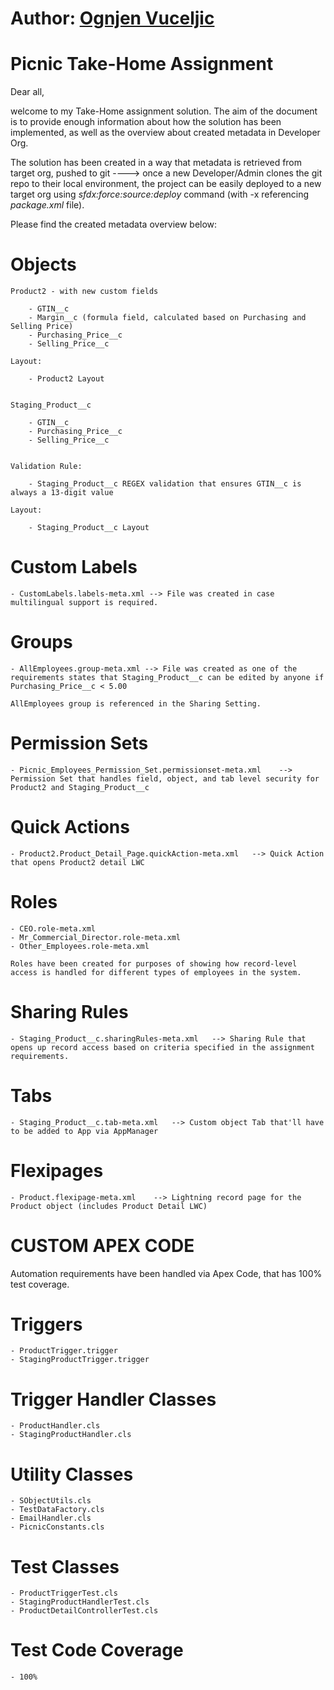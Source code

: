 # Author: [Ognjen Vuceljic](mailto:ognjen.vuceljic@gmail.com)
# Picnic Take-Home Assignment 


Dear all,

welcome to my Take-Home assignment solution. The aim of the document is to provide enough information about how the solution has been implemented, as well as the overview about created metadata in Developer Org.

The solution has been created in a way that metadata is retrieved from target org, pushed to git  ----> once a new Developer/Admin clones the git repo to their local environment, the project can be easily deployed to a new target org using *sfdx:force:source:deploy* command (with -x referencing *package.xml* file).

Please find the created metadata overview below:

# Objects

    Product2 - with new custom fields

        - GTIN__c
        - Margin__c (formula field, calculated based on Purchasing and Selling Price)
        - Purchasing_Price__c 
        - Selling_Price__c

    Layout:

        - Product2 Layout


    Staging_Product__c

        - GTIN__c
        - Purchasing_Price__c
        - Selling_Price__c


    Validation Rule:

        - Staging_Product__c REGEX validation that ensures GTIN__c is always a 13-digit value 

    Layout:
    
        - Staging_Product__c Layout

# Custom Labels

    - CustomLabels.labels-meta.xml --> File was created in case multilingual support is required.

# Groups 

    - AllEmployees.group-meta.xml --> File was created as one of the requirements states that Staging_Product__c can be edited by anyone if Purchasing_Price__c < 5.00 

    AllEmployees group is referenced in the Sharing Setting.


# Permission Sets

    - Picnic_Employees_Permission_Set.permissionset-meta.xml    -->  Permission Set that handles field, object, and tab level security for Product2 and Staging_Product__c

# Quick Actions

    - Product2.Product_Detail_Page.quickAction-meta.xml   --> Quick Action that opens Product2 detail LWC

# Roles 

    - CEO.role-meta.xml
    - Mr_Commercial_Director.role-meta.xml
    - Other_Employees.role-meta.xml 

    Roles have been created for purposes of showing how record-level access is handled for different types of employees in the system.

# Sharing Rules 

    - Staging_Product__c.sharingRules-meta.xml   --> Sharing Rule that opens up record access based on criteria specified in the assignment requirements.

# Tabs

    - Staging_Product__c.tab-meta.xml   --> Custom object Tab that'll have to be added to App via AppManager


# Flexipages

    - Product.flexipage-meta.xml    --> Lightning record page for the Product object (includes Product Detail LWC)




# CUSTOM APEX CODE

Automation requirements have been handled via Apex Code, that has 100% test coverage.




# Triggers 

    - ProductTrigger.trigger
    - StagingProductTrigger.trigger 

# Trigger Handler Classes 

    - ProductHandler.cls 
    - StagingProductHandler.cls 

# Utility Classes 

    - SObjectUtils.cls  
    - TestDataFactory.cls 
    - EmailHandler.cls 
    - PicnicConstants.cls 


# Test Classes 

    - ProductTriggerTest.cls 
    - StagingProductHandlerTest.cls 
    - ProductDetailControllerTest.cls


# Test Code Coverage

    - 100% 



